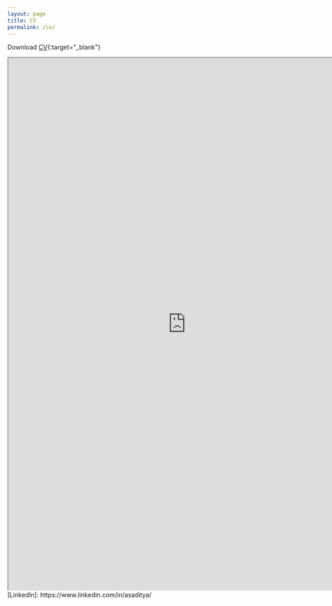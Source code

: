 ```yaml
---
layout: page
title: CV
permalink: /cv/
---
```


Download [CV](https://www.dropbox.com/s/3hhqawhl2qnqbim/CV_Aditya.pdf){:target="_blank"}
<iframe src="https://drive.google.com/file/d/0B9FC-UHNNCpZUGlQZ0cyTWNCU1U/preview" width="800" height="1200" align="center"></iframe>
<!-- {% include embedpdf.html source="https://www.dropbox.com/s/3hhqawhl2qnqbim/CV_Aditya.pdf" width=100 height=800 %}
 -->
 [LinkedIn]: https://www.linkedin.com/in/asaditya/
